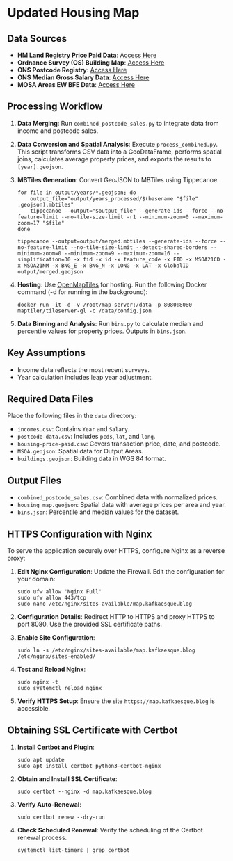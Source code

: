 # Updated Housing Map

## Data Sources

-   **HM Land Registry Price Paid Data**: [Access Here](https://www.gov.uk/government/statistical-data-sets/price-paid-data-downloads#november-2023-data-current-month)
-   **Ordnance Survey (OS) Building Map**: [Access Here](https://osdatahub.os.uk/downloads/open/OpenMapLocal)
-   **ONS Postcode Registry**: [Access Here](https://geoportal.statistics.gov.uk/datasets/a2f8c9c5778a452bbf640d98c166657c/about)
-   **ONS Median Gross Salary Data**: [Access Here](https://www.ons.gov.uk/aboutus/transparencyandgovernance/freedomofinformationfoi/averagesalarydatafromjanuary1970toaugust2022)
-   **MOSA Areas EW BFE Data**: [Access Here](<https://geoportal.statistics.gov.uk/search?collection=Dataset&tags=all(BDY_RGN%2CDEC_2021)>)

## Processing Workflow

1.  **Data Merging**:
    Run `combined_postcode_sales.py` to integrate data from income and postcode sales.

2.  **Data Conversion and Spatial Analysis**:
    Execute `process_combined.py`. This script transforms CSV data into a GeoDataFrame, performs spatial joins, calculates average property prices, and exports the results to `[year].geojson`.

3.  **MBTiles Generation**:
    Convert GeoJSON to MBTiles using Tippecanoe.

    ```
    for file in output/years/*.geojson; do
        output_file="output/years_processed/$(basename "$file" .geojson).mbtiles"
        tippecanoe --output="$output_file" --generate-ids --force --no-feature-limit --no-tile-size-limit -r1 --minimum-zoom=0 --maximum-zoom=17 "$file"
    done
    ```

    ```
    tippecanoe --output=output/merged.mbtiles --generate-ids --force --no-feature-limit --no-tile-size-limit --detect-shared-borders --minimum-zoom=0 --minimum-zoom=9 --maximum-zoom=16 --simplification=30 -x fid -x id -x feature_code -x FID -x MSOA21CD -x MSOA21NM -x BNG_E -x BNG_N -x LONG -x LAT -x GlobalID output/merged.geojson
    ```

4.  **Hosting**:
    Use [OpenMapTiles](https://openmaptiles.org/docs/host/tileserver-gl/) for hosting. Run the following Docker command (-d for running in the background):

    ```
    docker run -it -d -v /root/map-server:/data -p 8080:8080 maptiler/tileserver-gl -c /data/config.json
    ```

5.  **Data Binning and Analysis**:
    Run `bins.py` to calculate median and percentile values for property prices. Outputs in `bins.json`.

## Key Assumptions

-   Income data reflects the most recent surveys.
-   Year calculation includes leap year adjustment.

## Required Data Files

Place the following files in the `data` directory:

-   `incomes.csv`: Contains `Year` and `Salary`.
-   `postcode-data.csv`: Includes `pcds`, `lat`, and `long`.
-   `housing-price-paid.csv`: Covers transaction price, date, and postcode.
-   `MSOA.geojson`: Spatial data for Output Areas.
-   `buildings.geojson`: Building data in WGS 84 format.

## Output Files

-   `combined_postcode_sales.csv`: Combined data with normalized prices.
-   `housing_map.geojson`: Spatial data with average prices per area and year.
-   `bins.json`: Percentile and median values for the dataset.

## HTTPS Configuration with Nginx

To serve the application securely over HTTPS, configure Nginx as a reverse proxy:

1. **Edit Nginx Configuration**:
   Update the Firewall. Edit the configuration for your domain:

    ```
    sudo ufw allow 'Nginx Full'
    sudo ufw allow 443/tcp
    sudo nano /etc/nginx/sites-available/map.kafkaesque.blog
    ```

2. **Configuration Details**:
   Redirect HTTP to HTTPS and proxy HTTPS to port 8080. Use the provided SSL certificate paths.

3. **Enable Site Configuration**:

    ```
    sudo ln -s /etc/nginx/sites-available/map.kafkaesque.blog /etc/nginx/sites-enabled/
    ```

4. **Test and Reload Nginx**:

    ```
    sudo nginx -t
    sudo systemctl reload nginx
    ```

5. **Verify HTTPS Setup**:
   Ensure the site `https://map.kafkaesque.blog` is accessible.

## Obtaining SSL Certificate with Certbot

1. **Install Certbot and Plugin**:

    ```
    sudo apt update
    sudo apt install certbot python3-certbot-nginx
    ```

2. **Obtain and Install SSL Certificate**:

    ```
    sudo certbot --nginx -d map.kafkaesque.blog
    ```

3. **Verify Auto-Renewal**:

    ```
    sudo certbot renew --dry-run
    ```

4. **Check Scheduled Renewal**:
   Verify the scheduling of the Certbot renewal process.

    ```
    systemctl list-timers | grep certbot
    ```
